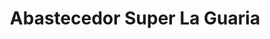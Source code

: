 ---
title: "Abastecedor Super La Guaria"
url: /santa-ana/abastecedor-super-la-guaria/
shop: Supermarkt
---